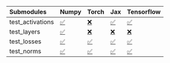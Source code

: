| Submodules       | Numpy                                                                                                                           | Torch                                                                                                                           | Jax                                                                                                                             | Tensorflow                                                                                                                      |
|:-----------------|:--------------------------------------------------------------------------------------------------------------------------------|:--------------------------------------------------------------------------------------------------------------------------------|:--------------------------------------------------------------------------------------------------------------------------------|:--------------------------------------------------------------------------------------------------------------------------------|
| test_activations | <a href="https://github.com/unifyai/ivy/runs/8148935850?check_suite_focus=true" rel="noopener noreferrer" target="_blank">✅</a> | <a href="https://github.com/unifyai/ivy/runs/8148936115?check_suite_focus=true" rel="noopener noreferrer" target="_blank">❌</a> | <a href="https://github.com/unifyai/ivy/runs/8148936365?check_suite_focus=true" rel="noopener noreferrer" target="_blank">✅</a> | <a href="https://github.com/unifyai/ivy/runs/8148936606?check_suite_focus=true" rel="noopener noreferrer" target="_blank">✅</a> |
| test_layers      | <a href="https://github.com/unifyai/ivy/runs/8148935928?check_suite_focus=true" rel="noopener noreferrer" target="_blank">✅</a> | <a href="https://github.com/unifyai/ivy/runs/8148936147?check_suite_focus=true" rel="noopener noreferrer" target="_blank">❌</a> | <a href="https://github.com/unifyai/ivy/runs/8148936413?check_suite_focus=true" rel="noopener noreferrer" target="_blank">❌</a> | <a href="https://github.com/unifyai/ivy/runs/8148936661?check_suite_focus=true" rel="noopener noreferrer" target="_blank">❌</a> |
| test_losses      | <a href="https://github.com/unifyai/ivy/runs/8148935981?check_suite_focus=true" rel="noopener noreferrer" target="_blank">✅</a> | <a href="https://github.com/unifyai/ivy/runs/8148936219?check_suite_focus=true" rel="noopener noreferrer" target="_blank">✅</a> | <a href="https://github.com/unifyai/ivy/runs/8148936475?check_suite_focus=true" rel="noopener noreferrer" target="_blank">✅</a> | <a href="https://github.com/unifyai/ivy/runs/8148936704?check_suite_focus=true" rel="noopener noreferrer" target="_blank">✅</a> |
| test_norms       | <a href="https://github.com/unifyai/ivy/runs/8148936050?check_suite_focus=true" rel="noopener noreferrer" target="_blank">✅</a> | <a href="https://github.com/unifyai/ivy/runs/8148936278?check_suite_focus=true" rel="noopener noreferrer" target="_blank">✅</a> | <a href="https://github.com/unifyai/ivy/runs/8148936535?check_suite_focus=true" rel="noopener noreferrer" target="_blank">✅</a> | <a href="https://github.com/unifyai/ivy/runs/8148936750?check_suite_focus=true" rel="noopener noreferrer" target="_blank">✅</a> |